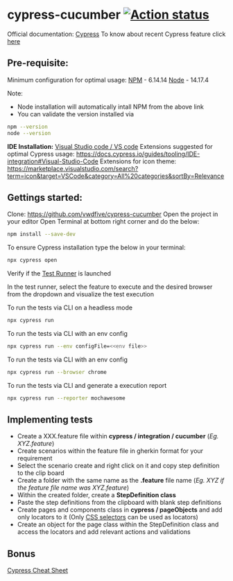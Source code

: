 # cypress-cucumber [![Action status](https://github.com/cypress-io/github-action/workflows/main/badge.svg?branch=master)](https://github.com/ParthibanRajasekaran/cypress-cucumber/actions)

Official documentation: [Cypress](https://docs.cypress.io)
To know about recent Cypress feature click [here](https://www.cypress.io/features/)

## Pre-requisite:

Minimum configuration for optimal usage:
[NPM](https://www.npmjs.com) -  6.14.14
[Node](https://nodejs.org/en/download/) - 14.17.4

Note: 
- Node installation will automatically intall NPM from the above link
- You can validate the version installed via
```bash 
npm --version
node --version
```

**IDE Installation:** [Visual Studio code / VS code](https://code.visualstudio.com)
Extensions suggested for optimal Cypress usage: https://docs.cypress.io/guides/tooling/IDE-integration#Visual-Studio-Code
Extensions for icon theme: https://marketplace.visualstudio.com/search?term=icon&target=VSCode&category=All%20categories&sortBy=Relevance

## Gettings started:

Clone: https://github.com/vwdfive/cypress-cucumber
Open the project in your editor
Open Terminal at bottom right corner and do the below:
```bash 
npm install --save-dev
```
To ensure Cypress installation type the below in your terminal:
```bash 
npx cypress open
```
Verify if the [Test Runner](https://docs.cypress.io/guides/core-concepts/test-runner#Overview) is launched

In the test runner, select the feature to execute and the desired browser from the dropdown and visualize the test execution

To run the tests via CLI on a headless mode
```bash 
npx cypress run
```

To run the tests via CLI with an env config
```bash 
npx cypress run --env configFile=<<env file>>
```

To run the tests via CLI with an env config
```bash 
npx cypress run --browser chrome
```

To run the tests via CLI and generate a execution report
```bash 
npx cypress run --reporter mochawesome
```

## Implementing tests

- Create a XXX.feature file within **cypress / integration / cucumber** (*Eg. XYZ.feature*)
- Create scenarios within the feature file in gherkin format for your requirement 
- Select the scenario create and right click on it and copy step definition to the clip board
- Create a folder with the same name as the **.feature** file name (*Eg. XYZ if the feature file name was XYZ.feature*)
- Within the created folder, create a **StepDefinition class**
- Paste the step definitions from the clipboard with blank step definitions
- Create pages and components class in **cypress / pageObjects** and add only locators to it (Only [CSS selectors](https://saucelabs.com/resources/articles/selenium-tips-css-selectors) can be used as locators)
- Create an object for the page class within the StepDefinition class and access the locators and add relevant actions and validations 

## Bonus
[Cypress Cheat Sheet](https://chercher.tech/cypress-io/cheat-sheet-cypress-io)
